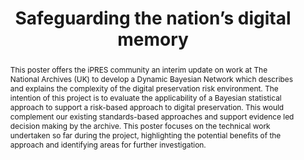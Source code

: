 ---
abstract: This poster offers the iPRES community an interim update on work at The
  National Archives (UK) to develop a Dynamic Bayesian Network which describes and
  explains the complexity of the digital preservation risk environment. The intention
  of this project is to evaluate the applicability of a Bayesian statistical approach
  to support a risk-based approach to digital preservation. This would complement
  our existing standards-based approaches and support evidence led decision making
  by the archive. This poster focuses on the technical work undertaken so far during
  the project, highlighting the potential benefits of the approach and identifying
  areas for further investigation.
creators:
- Underdown, David H
- Ranade, Sonia
- Mulinder, Alec
date: null
document_url: https://services.phaidra.univie.ac.at/api/object/o:1082719/download
grand_parent: iPRES
institutions: []
keywords: []
landing_page_url: https://phaidra.univie.ac.at/o:1082719
language: eng
layout: publication
license: CC BY 4.0 International
notes_url: null
parent: iPRES 2019
publication_type: poster
size: 121134
slides_url: null
source_name: iPRES
title: 'Safeguarding the nation’s digital memory '
year: 2019
---
